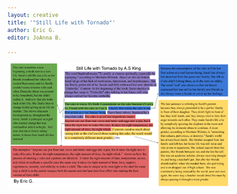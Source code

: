 ```yaml
---
layout: creative
title: '"Still Life with Tornado"'
author: Eric G.
editor: JoAnna B.

---
```

![](/uploads/independent-reading-annotation-page-by-eric-g.png)